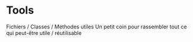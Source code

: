 Tools
=====

Fichiers / Classes / Méthodes utiles
Un petit coin pour rassembler tout ce qui peut-être utile / réutilisable
